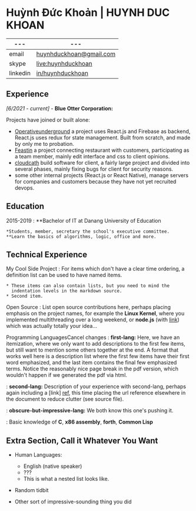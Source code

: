 Huỳnh Đức Khoản | HUYNH DUC KHOAN
============
|---|---|
|---|---|
|email|huynhduckhoan@gmail.com|
|skype|[live:huynhduckhoan](https://join.skype.com/invite/niUom6aZDDwa)|
|linkedin|[in/huynhduckhoan](https://www.linkedin.com/in/huynhduckhoan)|


Experience
----------


_[6/2021 - current]_ - **Blue Otter Corporation:**


Projects have joined or built alone: 

* [Operativeunderground](https://www.operativeunderground.com/) a project uses React.js and Firebase as backend, React.js uses redux for state management. Built from scratch, and made by only me to probation.
* [Feastin](https://feastin.com/) a project connecting restaurant with customers, participating as a team member, mainly edit interface and css to client opinions.
* [cloudcath](https://www.cloudcath.com/) build software for client, a fairly large project and divided into several phases, mainly fixing bugs for client for security reasons.
* some other internal projects (React.js or React Native), manage servers for companies and customers because they have not yet recruited devops.

Education
---------

2015-2019
:   **Bachelor of IT at Danang University of Education

    *Students, member, secretary the school's executive committee.
    **Learn the basics of algorithms, logic, office and more.
    

Technical Experience
--------------------

My Cool Side Project
:   For items which don't have a clear time ordering, a definition
    list can be used to have named items.

    * These items can also contain lists, but you need to mind the
      indentation levels in the markdown source.
    * Second item.

Open Source
:   List open source contributions here, perhaps placing emphasis on
    the project names, for example the **Linux Kernel**, where you
    implemented multithreading over a long weekend, or **node.js**
    (with [link](http://nodejs.org)) which was actually totally
    your idea...

Programming LanguagesCancel changes
:   **first-lang:** Here, we have an itemization, where we only want
    to add descriptions to the first few items, but still want to
    mention some others together at the end. A format that works well
    here is a description list where the first few items have their
    first word emphasized, and the last item contains the final few
    emphasized terms. Notice the reasonably nice page break in the pdf
    version, which wouldn't happen if we generated the pdf via html.

:   **second-lang:** Description of your experience with second-lang,
    perhaps again including a [link] [ref], this time placing the url
    reference elsewhere in the document to reduce clutter (see source
    file). 

:   **obscure-but-impressive-lang:** We both know this one's pushing
    it.

:   Basic knowledge of **C**, **x86 assembly**, **forth**, **Common Lisp**

[ref]: https://github.com/githubuser/superlongprojectname

Extra Section, Call it Whatever You Want
----------------------------------------

* Human Languages:

     * English (native speaker)
     * ???
     * This is what a nested list looks like.

* Random tidbit

* Other sort of impressive-sounding thing you did
